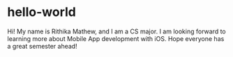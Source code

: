 # hello-world
Hi! My name is Rithika Mathew, and I am a CS major. I am looking forward to learning more about Mobile App development with iOS. Hope everyone has a great semester ahead!
